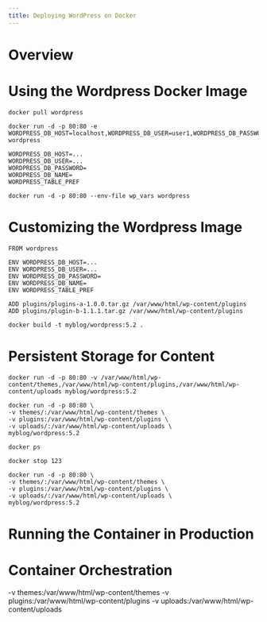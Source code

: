 ```yaml
---
title: Deploying WordPress on Docker
---
```


# Overview

# Using the Wordpress Docker Image

```
docker pull wordpress
```

```
docker run -d -p 80:80 -e WORDPRESS_DB_HOST=localhost,WORDPRESS_DB_USER=user1,WORDPRESS_DB_PASSWORD=password,WORDPRESS_DB_NAME=wpsite1 wordpress
```

```
WORDPRESS_DB_HOST=...
WORDPRESS_DB_USER=...
WORDPRESS_DB_PASSWORD=
WORDPRESS_DB_NAME=
WORDPRESS_TABLE_PREF
```

```
docker run -d -p 80:80 --env-file wp_vars wordpress
```



# Customizing the Wordpress Image

```
FROM wordpress

ENV WORDPRESS_DB_HOST=...
ENV WORDPRESS_DB_USER=...
ENV WORDPRESS_DB_PASSWORD=
ENV WORDPRESS_DB_NAME=
ENV WORDPRESS_TABLE_PREF

ADD plugins/plugins-a-1.0.0.tar.gz /var/www/html/wp-content/plugins
ADD plugins/plugin-b-1.1.1.tar.gz /var/www/html/wp-content/plugins
```

```
docker build -t myblog/wordpress:5.2 .
```



# Persistent Storage for Content

``` 
docker run -d -p 80:80 -v /var/www/html/wp-content/themes,/var/www/html/wp-content/plugins,/var/www/html/wp-content/uploads myblog/wordpress:5.2
``` 

```
docker run -d -p 80:80 \
-v themes/:/var/www/html/wp-content/themes \
-v plugins:/var/www/html/wp-content/plugins \
-v uploads/:/var/www/html/wp-content/uploads \
myblog/wordpress:5.2
```

```
docker ps
```

```
docker stop 123
```

```
docker run -d -p 80:80 \
-v themes/:/var/www/html/wp-content/themes \
-v plugins:/var/www/html/wp-content/plugins \
-v uploads/:/var/www/html/wp-content/uploads \
myblog/wordpress:5.2
```



# Running the Container in Production

# Container Orchestration


-v themes:/var/www/html/wp-content/themes
-v plugins:/var/www/html/wp-content/plugins
-v uploads:/var/www/html/wp-content/uploads
